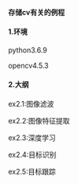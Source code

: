 #### 存储cv有关的例程

#### 1.环境

python3.6.9

opencv4.5.3

#### 2.大纲
ex2.1:图像滤波

ex2.2:图像特征提取

ex2.3:深度学习

ex2.4:目标识别

ex2.5:目标跟踪